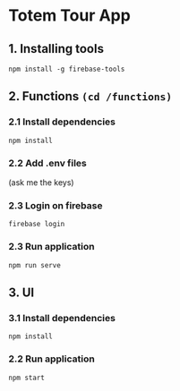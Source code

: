 # Totem Tour App

## 1. Installing tools
`npm install -g firebase-tools`

## 2. Functions `(cd /functions)`
### 2.1 Install dependencies
`npm install`

### 2.2 Add .env files
(ask me the keys)

### 2.3 Login on firebase
`firebase login`

### 2.3 Run application
`npm run serve`


## 3. UI
### 3.1 Install dependencies
`npm install`

### 2.2 Run application
`npm start`